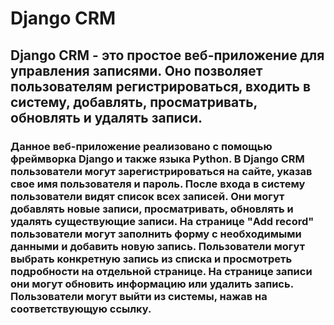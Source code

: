 # Django CRM
## Django CRM - это простое веб-приложение для управления записями. Оно позволяет пользователям регистрироваться, входить в систему, добавлять, просматривать, обновлять и удалять записи.
### Данное веб-приложение реализовано с помощью фреймворка Django и также языка Python. В Django CRM пользователи могут зарегистрироваться на сайте, указав свое имя пользователя и пароль. После входа в систему пользователи видят список всех записей. Они могут добавлять новые записи, просматривать, обновлять и удалять существующие записи. На странице "Add record" пользователи могут заполнить форму с необходимыми данными и добавить новую запись. Пользователи могут выбрать конкретную запись из списка и просмотреть подробности на отдельной странице. На странице записи они могут обновить информацию или удалить запись. Пользователи могут выйти из системы, нажав на соответствующую ссылку.
